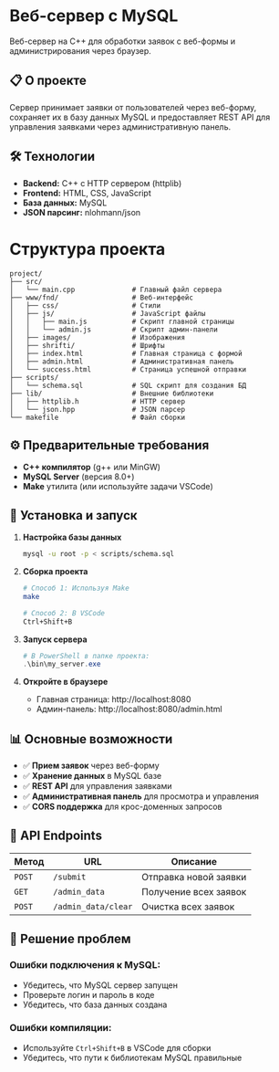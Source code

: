 

# Веб-сервер с MySQL

Веб-сервер на C++ для обработки заявок с веб-формы и администрирования через браузер.

## 📋 О проекте

Сервер принимает заявки от пользователей через веб-форму, сохраняет их в базу данных MySQL и предоставляет REST API для управления заявками через административную панель.

## 🛠 Технологии

- **Backend:** C++ с HTTP сервером (httplib)
- **Frontend:** HTML, CSS, JavaScript
- **База данных:** MySQL
- **JSON парсинг:** nlohmann/json

# Структура проекта

```
project/
├── src/
│   └── main.cpp              # Главный файл сервера
├── www/fnd/                  # Веб-интерфейс
│   ├── css/                  # Стили
│   ├── js/                   # JavaScript файлы
│   │   ├── main.js           # Скрипт главной страницы
│   │   └── admin.js          # Скрипт админ-панели
│   ├── images/               # Изображения
│   ├── shrifti/              # Шрифты
│   ├── index.html            # Главная страница с формой
│   ├── admin.html            # Административная панель
│   └── success.html          # Страница успешной отправки
├── scripts/
│   └── schema.sql            # SQL скрипт для создания БД
├── lib/                      # Внешние библиотеки
│   ├── httplib.h             # HTTP сервер
│   └── json.hpp              # JSON парсер
└── makefile                  # Файл сборки
```

## ⚙️ Предварительные требования

- **C++ компилятор** (g++ или MinGW)
- **MySQL Server** (версия 8.0+)
- **Make** утилита (или используйте задачи VSCode)

## 🚀 Установка и запуск

1. **Настройка базы данных**
   ```bash
   mysql -u root -p < scripts/schema.sql
   ```

2. **Сборка проекта**
   ```bash
   # Способ 1: Используя Make
   make
   
   # Способ 2: В VSCode
   Ctrl+Shift+B
   ```

3. **Запуск сервера**
   ```powershell
   # В PowerShell в папке проекта:
   .\bin\my_server.exe
   ```

4. **Откройте в браузере**
   - Главная страница: http://localhost:8080
   - Админ-панель: http://localhost:8080/admin.html

## 📊 Основные возможности

- ✅ **Прием заявок** через веб-форму
- ✅ **Хранение данных** в MySQL базе
- ✅ **REST API** для управления заявками
- ✅ **Административная панель** для просмотра и управления
- ✅ **CORS поддержка** для крос-доменных запросов

## 🔧 API Endpoints

| Метод | URL | Описание |
|-------|-----|-----------|
| `POST` | `/submit` | Отправка новой заявки |
| `GET` | `/admin_data` | Получение всех заявок |
| `POST` | `/admin_data/clear` | Очистка всех заявок |

## 🐛 Решение проблем

### Ошибки подключения к MySQL:
- Убедитесь, что MySQL сервер запущен
- Проверьте логин и пароль в коде
- Убедитесь, что база данных создана

### Ошибки компиляции:
- Используйте `Ctrl+Shift+B` в VSCode для сборки
- Убедитесь, что пути к библиотекам MySQL правильные


